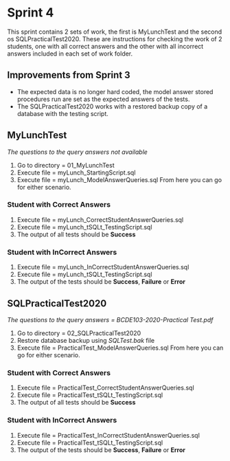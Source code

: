 # Sprint 4
This sprint contains 2 sets of work, the first is MyLunchTest and the second os SQLPracticalTest2020.
These are instructions for checking the work of 2 students, one with all correct answers and the other with all incorrect answers included in each set of work folder.

## Improvements from Sprint 3
- The expected data is no longer hard coded, the model answer stored procedures run are set as the expected answers of the tests.
- The SQLPracticalTest2020 works with a restored backup copy of a database with the testing script.

## MyLunchTest
*The questions to the query answers not available*

1. Go to directory = 01_MyLunchTest
2. Execute file = myLunch_StartingScript.sql
3. Execute file = myLunch_ModelAnswerQueries.sql
From here you can go for either scenario.

### Student with Correct Answers
1. Execute file = myLunch_CorrectStudentAnswerQueries.sql
2. Execute file = myLunch_tSQLt_TestingScript.sql
4. The output of all tests should be **Success**

### Student with InCorrect Answers
1. Execute file = myLunch_InCorrectStudentAnswerQueries.sql
2. Execute file = myLunch_tSQLt_TestingScript.sql
4. The output of the tests should be **Success**, **Failure** or **Error**

## SQLPracticalTest2020
*The questions to the query answers = BCDE103-2020-Practical Test.pdf*

1. Go to directory = 02_SQLPracticalTest2020
2. Restore database backup using *SQLTest.bak* file
3. Execute file = PracticalTest_ModelAnswerQueries.sql
From here you can go for either scenario.

### Student with Correct Answers
1. Execute file = PracticalTest_CorrectStudentAnswerQueries.sql
2. Execute file = PracticalTest_tSQLt_TestingScript.sql
4. The output of all tests should be **Success**

### Student with InCorrect Answers
1. Execute file = PracticalTest_InCorrectStudentAnswerQueries.sql
2. Execute file = PracticalTest_tSQLt_TestingScript.sql
4. The output of the tests should be **Success**, **Failure** or **Error**
